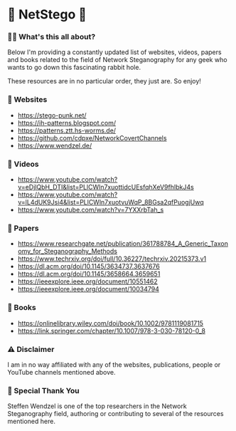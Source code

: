# 🥷 NetStego 🥷
### 🤷‍♂️ What's this all about?
Below I'm providing a constantly updated list of websites, videos, papers and books related to the field of Network Steganography for any geek who wants to go down this fascinating rabbit hole.

These resources are in no particular order, they just are. So enjoy!

### 🔗 Websites
* https://stego-punk.net/
* https://ih-patterns.blogspot.com/
* https://patterns.ztt.hs-worms.de/
* https://github.com/cdpxe/NetworkCovertChannels
* https://www.wendzel.de/

### 🎥 Videos
* https://www.youtube.com/watch?v=eDjlQbH_DTI&list=PLlCWln7xuottidcUEsfqhXeV9fhIbkJ4s
* https://www.youtube.com/watch?v=lL4dUK9Jsi4&list=PLlCWln7xuotvuWqP_8BGsa2qfPuogjUwq
* https://www.youtube.com/watch?v=7YXXrbTah_s

### 📜 Papers
* https://www.researchgate.net/publication/361788784_A_Generic_Taxonomy_for_Steganography_Methods
* https://www.techrxiv.org/doi/full/10.36227/techrxiv.20215373.v1
* https://dl.acm.org/doi/10.1145/3634737.3637676
* https://dl.acm.org/doi/10.1145/3658664.3659651
* https://ieeexplore.ieee.org/document/10551462
* https://ieeexplore.ieee.org/document/10034794

### 📖 Books
* https://onlinelibrary.wiley.com/doi/book/10.1002/9781119081715
* https://link.springer.com/chapter/10.1007/978-3-030-78120-0_8

### ⚠️ Disclaimer
I am in no way affiliated with any of the websites, publications, people or YouTube channels mentioned above.

### 🙏 Special Thank You
Steffen Wendzel is one of the top researchers in the Network Steganography field, authoring or contributing to several of the resources mentioned here.
